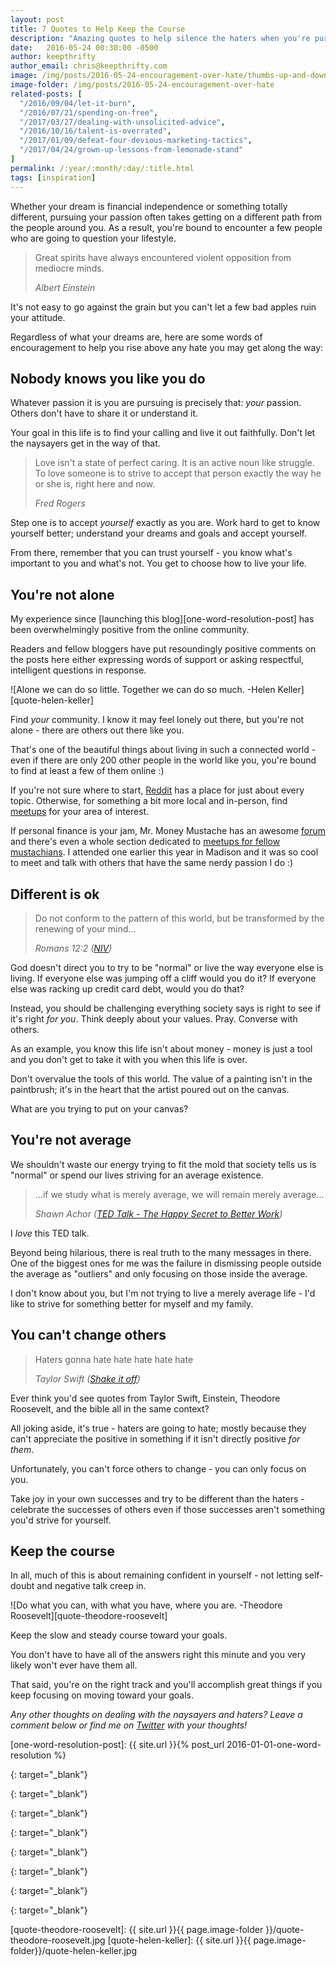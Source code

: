 ```yaml
---
layout: post
title: 7 Quotes to Help Keep the Course
description: "Amazing quotes to help silence the haters when you're pursuing your dreams"
date:   2016-05-24 00:30:00 -0500
author: keepthrifty
author_email: chris@keepthrifty.com
image: /img/posts/2016-05-24-encouragement-over-hate/thumbs-up-and-down.jpg
image-folder: /img/posts/2016-05-24-encouragement-over-hate
related-posts: [
  "/2016/09/04/let-it-burn",
  "/2016/07/21/spending-on-free",
  "/2017/03/27/dealing-with-unsolicited-advice",
  "/2016/10/16/talent-is-overrated",
  "/2017/01/09/defeat-four-devious-marketing-tactics",
  "/2017/04/24/grown-up-lessons-from-lemonade-stand"
]
permalink: /:year/:month/:day/:title.html
tags: [inspiration]
---
```


Whether your dream is financial independence or something totally different, pursuing your passion often takes getting on a different path from the people around you. As a result, you're bound to encounter a few people who are going to question your lifestyle.

> Great spirits have always encountered violent opposition from mediocre minds.
>
> _Albert Einstein_

It's not easy to go against the grain but you can't let a few bad apples ruin your attitude.

Regardless of what your dreams are, here are some words of encouragement to help you rise above any hate you may get along the way:

## Nobody knows you like you do #

Whatever passion it is you are pursuing is precisely that: _your_ passion. Others don't have to share it or understand it.

Your goal in this life is to find your calling and live it out faithfully. Don't let the naysayers get in the way of that.

> Love isn't a state of perfect caring. It is an active noun like struggle. To love someone is to strive to accept that person exactly the way he or she is, right here and now.
>
> _Fred Rogers_

Step one is to accept _yourself_ exactly as you are. Work hard to get to know yourself better; understand your dreams and goals and accept yourself.

From there, remember that you can trust yourself - you know what's important to you and what's not. You get to choose how to live your life.

## You're not alone #

My experience since [launching this blog][one-word-resolution-post] has been overwhelmingly positive from the online community.

Readers and fellow bloggers have put resoundingly positive comments on the posts here either expressing words of support or asking respectful, intelligent questions in response.

![Alone we can do so little. Together we can do so much. -Helen Keller][quote-helen-keller]

Find _your_ community. I know it may feel lonely out there, but you're not alone - there are others out there like you.

That's one of the beautiful things about living in such a connected world - even if there are only 200 other people in the world like you, you're bound to find at least a few of them online :)

If you're not sure where to start, [Reddit][reddit] has a place for just about every topic. Otherwise, for something a bit more local and in-person, find [meetups][meetup] for your area of interest.

If personal finance is your jam, Mr. Money Mustache has an awesome [forum][mr-m-forum] and there's even a whole section dedicated to [meetups for fellow mustachians][mr-m-meetups]. I attended one earlier this year in Madison and it was so cool to meet and talk with others that have the same nerdy passion I do :)

## Different is ok #

> Do not conform to the pattern of this world, but be transformed by the renewing of your mind...
>
> _Romans 12:2 ([NIV][romans-2-12])_

God doesn't direct you to try to be "normal" or live the way everyone else is living. If everyone else was jumping off a cliff would you do it? If everyone else was racking up credit card debt, would you do that?

Instead, you should be challenging everything society says is right to see if it's right _for you_. Think deeply about your values. Pray. Converse with others.

As an example, you know this life isn't about money - money is just a tool and you don't get to take it with you when this life is over.

Don't overvalue the tools of this world. The value of a painting isn't in the paintbrush; it's in the heart that the artist poured out on the canvas.

What are you trying to put on your canvas?

## You're not average #

We shouldn't waste our energy trying to fit the mold that society tells us is "normal" or spend our lives striving for an average existence.

> ...if we study what is merely average, we will remain merely average...
>
> _Shawn Achor ([TED Talk - The Happy Secret to Better Work][shawn-achor])_

I _love_ this TED talk.

Beyond being hilarious, there is real truth to the many messages in there. One of the biggest ones for me was the failure in dismissing people outside the average as "outliers" and only focusing on those inside the average.

I don't know about you, but I'm not trying to live a merely average life - I'd like to strive for something better for myself and my family.

## You can't change others #

> Haters gonna hate hate hate hate hate
>
> _Taylor Swift ([Shake it off][shake-it-off])_

Ever think you'd see quotes from Taylor Swift, Einstein, Theodore Roosevelt, and the bible all in the same context?

All joking aside, it's true - haters are going to hate; mostly because they can't appreciate the positive in something if it isn't directly positive _for them_.

Unfortunately, you can't force others to change - you can only focus on you.

Take joy in your own successes and try to be different than the haters - celebrate the successes of others even if those successes aren't something you'd strive for yourself.

## Keep the course #

In all, much of this is about remaining confident in yourself - not letting self-doubt and negative talk creep in.

![Do what you can, with what you have, where you are. -Theodore Roosevelt][quote-theodore-roosevelt]

Keep the slow and steady course toward your goals.

You don't have to have all of the answers right this minute and you very likely won't ever have them all.

That said, you're on the right track and you'll accomplish great things if you keep focusing on moving toward your goals.

_Any other thoughts on dealing with the naysayers and haters? Leave a comment below or find me on [Twitter][twitter-link] with your thoughts!_

[one-word-resolution-post]: {{ site.url }}{% post_url 2016-01-01-one-word-resolution %}

[romans-2-12]: https://www.biblegateway.com/passage/?search=Romans+12&version=NIV
{: target="_blank"}

[shawn-achor]: https://www.ted.com/talks/shawn_achor_the_happy_secret_to_better_work?language=en
{: target="_blank"}

[reddit]: https://www.reddit.com/
{: target="_blank"}

[meetup]: http://www.meetup.com/
{: target="_blank"}

[mr-m-forum]: http://forum.mrmoneymustache.com/index.php
{: target="_blank"}

[mr-m-meetups]: http://forum.mrmoneymustache.com/meetups-and-social-events/
{: target="_blank"}

[shake-it-off]: https://www.youtube.com/watch?v=nfWlot6h_JM
{: target="_blank"}

[twitter-link]: http://www.twitter.com/keepthrifty
{: target="_blank"}

[quote-theodore-roosevelt]: {{ site.url }}{{ page.image-folder }}/quote-theodore-roosevelt.jpg
[quote-helen-keller]: {{ site.url }}{{ page.image-folder}}/quote-helen-keller.jpg
